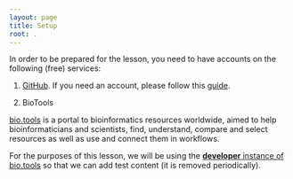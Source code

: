 ```yaml
---
layout: page
title: Setup
root: .
---
```


In order to be prepared for the lesson, you need to have accounts on the following (free) services:

1. [GitHub](https://github.com/). If you need an account, please follow this [guide](https://services.github.com/on-demand/intro-to-github/create-github-account).


2. BioTools

[bio.tools](https://bio.tools/) is a portal to bioinformatics resources worldwide, aimed to help bioinformaticians and scientists, find, understand, compare and select resources as well as use and connect them in workflows.

For the purposes of this lesson, we will be using the [**developer** instance of bio.tools](https://dev.bio.tools/) so that we can add test content (it is removed periodically).

















